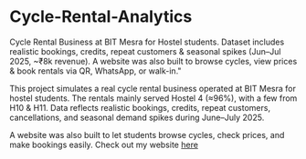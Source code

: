 # Cycle-Rental-Analytics
Cycle Rental Business at BIT Mesra for Hostel students. Dataset includes realistic bookings, credits, repeat customers &amp; seasonal spikes (Jun–Jul 2025, ~₹8k revenue). A website was also built to browse cycles, view prices &amp; book rentals via QR, WhatsApp, or walk-in."

This project simulates a real cycle rental business operated at BIT Mesra for hostel students. The rentals mainly served Hostel 4 (≈96%), with a few from H10 & H11.
Data reflects realistic bookings, credits, repeat customers, cancellations, and seasonal demand spikes during June–July 2025.

A website was also built to let students browse cycles, check prices, and make bookings easily. 
Check out my website [here](https://bitcyclerentals.netlify.app/)
